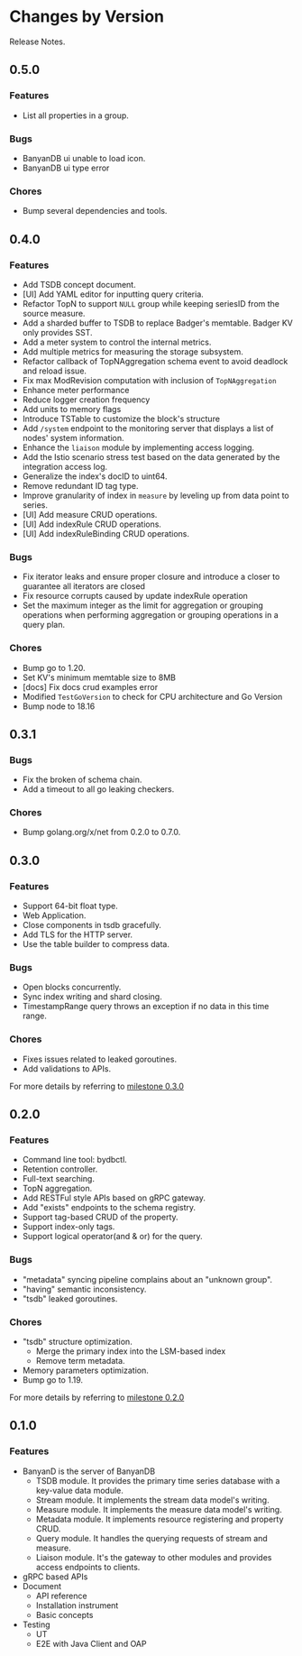 # Changes by Version

Release Notes.

## 0.5.0

### Features

- List all properties in a group.

### Bugs

- BanyanDB ui unable to load icon.
- BanyanDB ui type error

### Chores

- Bump several dependencies and tools.

## 0.4.0

### Features

- Add TSDB concept document.
- [UI] Add YAML editor for inputting query criteria.
- Refactor TopN to support `NULL` group while keeping seriesID from the source measure.
- Add a sharded buffer to TSDB to replace Badger's memtable. Badger KV only provides SST.
- Add a meter system to control the internal metrics.
- Add multiple metrics for measuring the storage subsystem.
- Refactor callback of TopNAggregation schema event to avoid deadlock and reload issue.
- Fix max ModRevision computation with inclusion of `TopNAggregation`
- Enhance meter performance
- Reduce logger creation frequency
- Add units to memory flags
- Introduce TSTable to customize the block's structure
- Add `/system` endpoint to the monitoring server that displays a list of nodes' system information.
- Enhance the `liaison` module by implementing access logging.
- Add the Istio scenario stress test based on the data generated by the integration access log.
- Generalize the index's docID to uint64.
- Remove redundant ID tag type.
- Improve granularity of index in `measure` by leveling up from data point to series.
- [UI] Add measure CRUD operations.
- [UI] Add indexRule CRUD operations.
- [UI] Add indexRuleBinding CRUD operations.

### Bugs

- Fix iterator leaks and ensure proper closure and introduce a closer to guarantee all iterators are closed
- Fix resource corrupts caused by update indexRule operation
- Set the maximum integer as the limit for aggregation or grouping operations when performing aggregation or grouping operations in a query plan.

### Chores

- Bump go to 1.20.
- Set KV's minimum memtable size to 8MB
- [docs] Fix docs crud examples error
- Modified `TestGoVersion` to check for CPU architecture and Go Version
- Bump node to 18.16

## 0.3.1

### Bugs

- Fix the broken of schema chain.
- Add a timeout to all go leaking checkers.

### Chores

- Bump golang.org/x/net from 0.2.0 to 0.7.0.

## 0.3.0

### Features

- Support 64-bit float type.
- Web Application.
- Close components in tsdb gracefully.
- Add TLS for the HTTP server.
- Use the table builder to compress data.

### Bugs

- Open blocks concurrently.
- Sync index writing and shard closing.
- TimestampRange query throws an exception if no data in this time range.

### Chores

- Fixes issues related to leaked goroutines.
- Add validations to APIs.

For more details by referring to [milestone 0.3.0](https://github.com/apache/skywalking/issues?q=is%3Aissue+milestone%3A%22BanyanDB+-+0.3.0%22)

## 0.2.0

### Features

- Command line tool: bydbctl.
- Retention controller.
- Full-text searching.
- TopN aggregation.
- Add RESTFul style APIs based on gRPC gateway.
- Add "exists" endpoints to the schema registry.
- Support tag-based CRUD of the property.
- Support index-only tags.
- Support logical operator(and & or) for the query.

### Bugs

- "metadata" syncing pipeline complains about an "unknown group".
- "having" semantic inconsistency.
- "tsdb" leaked goroutines.

### Chores

- "tsdb" structure optimization.
  - Merge the primary index into the LSM-based index
  - Remove term metadata.
- Memory parameters optimization.
- Bump go to 1.19.

For more details by referring to [milestone 0.2.0](https://github.com/apache/skywalking/issues?q=is%3Aissue+milestone%3A%22BanyanDB+-+0.2.0%22)

## 0.1.0

### Features

- BanyanD is the server of BanyanDB
  - TSDB module. It provides the primary time series database with a key-value data module.
  - Stream module. It implements the stream data model's writing.
  - Measure module. It implements the measure data model's writing.
  - Metadata module. It implements resource registering and property CRUD.
  - Query module. It handles the querying requests of stream and measure.
  - Liaison module. It's the gateway to other modules and provides access endpoints to clients.
- gRPC based APIs
- Document
  - API reference
  - Installation instrument
  - Basic concepts
- Testing
  - UT
  - E2E with Java Client and OAP
